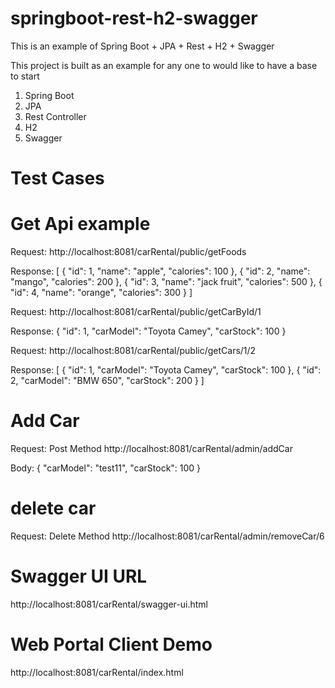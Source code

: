 # springboot-rest-h2-swagger
This is an example of Spring Boot + JPA + Rest + H2 + Swagger

This project is built as an example for any one to would like to have a base to start
1. Spring Boot
2. JPA
3. Rest Controller
4. H2
5. Swagger


# Test Cases

# Get Api example

Request:
http://localhost:8081/carRental/public/getFoods

Response:
[
{
"id": 1,
"name": "apple",
"calories": 100
},
{
"id": 2,
"name": "mango",
"calories": 200
},
{
"id": 3,
"name": "jack fruit",
"calories": 500
},
{
"id": 4,
"name": "orange",
"calories": 300
}
]

Request:
http://localhost:8081/carRental/public/getCarById/1

Response:
{
"id": 1,
"carModel": "Toyota Camey",
"carStock": 100
}

Request:
http://localhost:8081/carRental/public/getCars/1/2

Response:
[
{
"id": 1,
"carModel": "Toyota Camey",
"carStock": 100
},
{
"id": 2,
"carModel": "BMW 650",
"carStock": 200
}
]


# Add Car
Request: Post Method
http://localhost:8081/carRental/admin/addCar

Body:
{
"carModel": "test11",
"carStock": 100
}


# delete car
Request: Delete Method
http://localhost:8081/carRental/admin/removeCar/6

# Swagger UI URL
http://localhost:8081/carRental/swagger-ui.html

# Web Portal Client Demo
http://localhost:8081/carRental/index.html